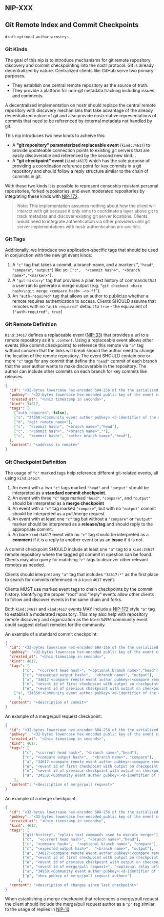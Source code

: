 NIP-XXX
------------------------------------
Git Remote Index and Commit Checkpoints
------------------------------------

`draft` `optional` `author:armstrys`

### Git Kinds
The goal of this nip is to introduce mechanisms for git remote repository discovery and commit checkpointing into the nostr protocol. Git is already decentralized by nature. Centralized clients like GitHub serve two primary purposes.
 - They establish one central remote repository as the source of truth.
 - They provide a platform for non-git metadata tracking including issues and comments.

A decentralized implementation on nostr should replace the central remote repository with discovery mechanisms that take advantage of the already decentralized nature of git and also provide nostr-native representations of commits that need to be referenced by external metadata not handled by git.

This nip introduces two new kinds to acheive this:
 - A **"git repository" parameterized replaceable event** (`kind:34617`) to provide updateable connection points to existing git servers that are easily discoverable and referenced by the second new kind...
 - A **"git checkpoint" event** (`kind:4617`) which has the sole purpose of providing a coordination reference point for key commits in a git repository and should follow a reply structure similar to the chain of commits in git.

With these two kinds it is possible to represent censoship resistant personal repositories, forked repositories, and even moderated repositories by integrating these kinds with [NIP-172](172.md).

> Note: This implementation assumes nothing about how the client will interact with git because it only aims to coordinate a layer above git to track metadata and discover existing git server locations. Clients would need to integrate authentication via other providers until git server implementations with nostr authentication are availble.

### Git Tags

Additionally, we introduce two application-specific tags that should be used in conjunction with the new git event kinds:
1. A `"c"` tag that takes a commit, a branch name, and a marker ('', `"head"`, `"compare"`, `"output"`) like so: `["c",  "<commit hash>", "<branch name>","<marker>"]`.
2. A `"git-history"` tag that provides a plain text history of commands that a user ran to generate a merge output (e.g. `“git checkout <base hash>\ngit merge <compare hash> —no-ff”`).
3. An `"auth-required"` tag that allows an author to publicize whether a remote requires authentication to access. Clients SHOULD assume that remotes with no `"auth-required"` default to `true` - the equivalent of `["auth-required", true]`

### Git Remote Definition

`Kind:34617` defines a replaceable event ([NIP-33](33.md)) that provides a url to a remote repository as it's `.content`. Using a replaceable event allows other events (like commit checkpoints) to reference this remote via `"a"` tag without concern that the links will break should the author need to change the location of the remote repository. The event SHOULD contain one or more `"c"` tags for any commit that define the `"head"` commit of each branch that the user author wants to make discoverable in the repository. The author can include other commits on each branch for key commits like releases.

```json
{
  "id": "<32-bytes lowercase hex-encoded SHA-256 of the the serialized event data>",
  "pubkey": "<32-bytes lowercase hex-encoded public key of the event creator>",
  "created_at": "<Unix timestamp in seconds>",
  "kind": 34617,
  "tags": [
    ["auth-required", false],
    ["a", "34550:<Community event author pubkey>:<d-identifier of the community>", "<Optional relay url>"],
    ["d", "<git remote name>"],
    ["c",  "<commit hash>", "<branch name>","head"],
    ["c",  "<commit hash>", "<branch name>",""],
    ["c",  "<commit hash>", "<other branch name>","head"],
  ], 
  "content": "<address to remote>"
}
```

### Git Checkpoint Definition

The usage of `"c"` marked tags help reference different git-related events, all using `kind:34617`:
1. An event with a two `"c"` tags marked `"head"` and `"output"` should be interpreted as a **standard commit checkpoint**.
2. An event with three `"c"` tags marked `"head"`, `"compare"`, and `"output"` should be interpreted as a **merge checkpoint**
3. An event with a `"c"` tag marked `"compare"`, but with no `"output"` commit should be interpreted as a pull/merge request
4. An event with at least one `"c"` tag but without a `"compare"` or `"output"` marker should be interpreted as a **release/tag** and should reply to the appropriate commit.
5. An bare `kind:34617` event with no `"c"` tag should be interpreted as a **comment** if it is a reply to another event or as an **issue** if it is not. 

A commit checkpoint SHOULD include at least one `"a"` tag to a `kind:34617` remote repository where the tagged git commit in question can be found. Clients may also query for matching `"c"` tags to discover other relevant remotes as needed.

Clients should interpret any `"a"` tag that includes `"34617:*"` as the first place to search for commits referenced in a `kind:4617` event.

Clients MUST use marked event tags to chain checkpoints by the commit history. Identifying the proper “root” and “reply” events allow other clients to follow and discover events in the same chain and forks. 

Both `kind:34617` and `kind:4617` events MAY include a [NIP-172](172.md) style `"a"` tag to establish a moderated repository. This may also help with repository remote discovery and organization as the `kind:34550` community event could suggest default remotes for the community.

An example of a standard commit checkpoint:

```json
{
  "id": "<32-bytes lowercase hex-encoded SHA-256 of the the serialized event data>",
  "pubkey": "<32-bytes lowercase hex-encoded public key of the event creator>",
  "created_at": "<Unix timestamp in seconds>",
  "kind": 4617,
  "tags": [
        ["c",  "<current head hash>", "<optional branch name>","head"],
        ["c", "<expected output hash>",  "<branch name>", "output"],
        ["a", "34617:<compare remote event author pubkey>:<compare remote name>"],
        ["e", "<event id of first checkpoint with output on checkpoint chain>", "<optional relay url>", "root id"],
        ["e", "<event id of previous checkpoint with output on checkpoint chain>", "<optional relay url>", "reply"],
    ["a", "34550:<Community event author pubkey>:<d-identifier of the community>", "<Optional relay url>"]
      ], 
  "content": "<description of commit>"
}
```

An example of a merge/pull request checkpoint:

```json
{
  "id": "<32-bytes lowercase hex-encoded SHA-256 of the the serialized event data>",
  "pubkey": "<32-bytes lowercase hex-encoded public key of the event creator>",
  "created_at": "<Unix timestamp in seconds>",
  "kind": 4617,
  "tags": [
        ["c", "<current head hash>", "<branch name>","head"],
        ["c", "<compare output hash>",  "<branch name>", "compare"],
        ["a", "34617:<compare remote event author pubkey>:<compare remote name>"],
        ["e", "<event id of first checkpoint with output on checkpoint chain>", "<optional relay url>", "root id"],
        ["e", "<event id of previous checkpoint with output on checkpoint chain>", "<optional relay url>", "reply"],
        ["a", "34550:<Community event author pubkey>:<d-identifier of the community>", "<Optional relay url>"]
    ], 
  "content": "<description of merge/pull request>"
}
```

An example of a merge checkpoint:

```json
{
  "id": "<32-bytes lowercase hex-encoded SHA-256 of the the serialized event data>",
  "pubkey": "<32-bytes lowercase hex-encoded public key of the event creator>",
  "created_at": "<Unix timestamp in seconds>",
  "kind": 4617,
  "tags": [
        ["git-history", "<plain text commands used to execute merge>"],
        ["c",  "<current head hash>", "<branch name>","head"],
        ["c", "<compare hash>",  "<optional branch name>", "compare"],
        ["c", "<expected output hash>",  "<branch name>", "output"],
        ["a", "34617:<compare remote event author pubkey>:<compare remote name>"],
        ["e", "<event id of first checkpoint with output on checkpoint chain>", "<optional relay url>", "root id"],
        ["e", "<event id of previous checkpoint with output on checkpoint chain>", "<optional relay url>", "reply"],
        ["e", "<event id of merge/pull request>", "<optional relay url>", "mention"],
        ["a", "34550:<Community event author pubkey>:<d-identifier of the community>", "<Optional relay url>"],
        ["p", "<hex pubkey of merge/pull request author>"]
      ], 
  "content": "<description of changes since last checkpoint>"
}
```
When establishing a merge checkpoint that references a merge/pull request the client should include the merge/pull request author as a `"p"` tag similar to the usage of replies in [NIP-10](10.md)
